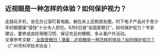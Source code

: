 ## 近视眼是一种怎样的体验？如何保护视力？  
走路玩手机，坐在办公室盯着电脑，躺在床上还刷朋友圈，时下电子产品对于青少年的眼健康“侵蚀”十分令人担忧。6月6日是“全国爱眼日”，如何保护视力？专家建议，要养成良好用眼习惯、保证充足的睡眠、多从事户外活动。  
文章参考文献：<a href="https://dy.163.com/article/DJKVMI7B0514QQM0.html;NTESwebSI=448FE7CC7013B94DEA0EEF22C60B2FB9.hz-subscribe-web-docker-cm-online-rpqqn-8gfzd-edgv5-7db67cs5jdf-8081"> 全国爱眼日 | 漫画：近视眼是一种怎样的体验？如何保护视力？</a>（广州市科学技术协会 ）  
